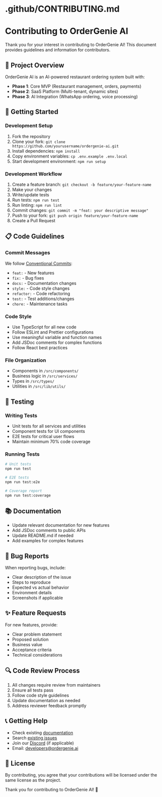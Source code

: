 # .github/CONTRIBUTING.md
# Contributing to OrderGenie AI

Thank you for your interest in contributing to OrderGenie AI! This document provides guidelines and information for contributors.

## 🎯 Project Overview

OrderGenie AI is an AI-powered restaurant ordering system built with:
- **Phase 1**: Core MVP (Restaurant management, orders, payments)
- **Phase 2**: SaaS Platform (Multi-tenant, dynamic sites)
- **Phase 3**: AI Integration (WhatsApp ordering, voice processing)

## 🚀 Getting Started

### Development Setup
1. Fork the repository
2. Clone your fork: `git clone https://github.com/yourusername/ordergenie-ai.git`
3. Install dependencies: `npm install`
4. Copy environment variables: `cp .env.example .env.local`
5. Start development environment: `npm run setup`

### Development Workflow
1. Create a feature branch: `git checkout -b feature/your-feature-name`
2. Make your changes
3. Write/update tests
4. Run tests: `npm run test`
5. Run linting: `npm run lint`
6. Commit changes: `git commit -m "feat: your descriptive message"`
7. Push to your fork: `git push origin feature/your-feature-name`
8. Create a Pull Request

## 📋 Code Guidelines

### Commit Messages
We follow [Conventional Commits](https://www.conventionalcommits.org/):
- `feat:` - New features
- `fix:` - Bug fixes
- `docs:` - Documentation changes
- `style:` - Code style changes
- `refactor:` - Code refactoring
- `test:` - Test additions/changes
- `chore:` - Maintenance tasks

### Code Style
- Use TypeScript for all new code
- Follow ESLint and Prettier configurations
- Use meaningful variable and function names
- Add JSDoc comments for complex functions
- Follow React best practices

### File Organization
- Components in `/src/components/`
- Business logic in `/src/services/`
- Types in `/src/types/`
- Utilities in `/src/lib/utils/`

## 🧪 Testing

### Writing Tests
- Unit tests for all services and utilities
- Component tests for UI components
- E2E tests for critical user flows
- Maintain minimum 70% code coverage

### Running Tests
```bash
# Unit tests
npm run test

# E2E tests
npm run test:e2e

# Coverage report
npm run test:coverage
```

## 📚 Documentation

- Update relevant documentation for new features
- Add JSDoc comments to public APIs
- Update README.md if needed
- Add examples for complex features

## 🐛 Bug Reports

When reporting bugs, include:
- Clear description of the issue
- Steps to reproduce
- Expected vs actual behavior
- Environment details
- Screenshots if applicable

## ✨ Feature Requests

For new features, provide:
- Clear problem statement
- Proposed solution
- Business value
- Acceptance criteria
- Technical considerations

## 🔍 Code Review Process

1. All changes require review from maintainers
2. Ensure all tests pass
3. Follow code style guidelines
4. Update documentation as needed
5. Address reviewer feedback promptly

## 📞 Getting Help

- Check existing [documentation](./docs/)
- Search [existing issues](https://github.com/yourusername/ordergenie-ai/issues)
- Join our [Discord](https://discord.gg/ordergenie) (if applicable)
- Email: developers@ordergenie.ai

## 📄 License

By contributing, you agree that your contributions will be licensed under the same license as the project.

Thank you for contributing to OrderGenie AI! 🚀